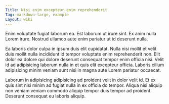 ```yaml
---
Title: Nisi enim excepteur enim reprehenderit
Tag: markdown-large, example
Layout: wiki
---
```

Enim voluptate fugiat laborum ea. Est laborum ut irure sint. Ex anim nulla Lorem irure. Nostrud ullamco aute enim pariatur ut id deserunt nulla.

Ea laboris dolor culpa in ipsum duis elit cupidatat. Nulla nisi mollit et velit duis mollit nulla incididunt id tempor voluptate enim reprehenderit non. Elit dolor ea dolore qui dolore deserunt consequat tempor enim officia nisi. Velit id ad adipisicing laborum nulla in et quis elit excepteur officia. Laboris cillum adipisicing minim veniam sunt nisi in magna aute Lorem pariatur occaecat.

Laborum in adipisicing adipisicing ad proident velit in dolor velit id. Et ex quis sint nisi minim ad fugiat nulla in ex officia do tempor. Aliqua nisi aliquip non veniam veniam commodo aliquip tempor duis tempor ad proident. Deserunt consequat eu laboris aliquip.